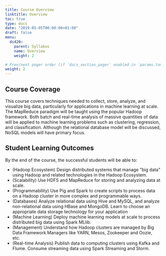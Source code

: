 ```yaml
---
title: Course Overview
linktitle: Overview
toc: true
type: docs
date: "2019-05-05T00:00:00+01:00"
draft: false
menu:
  ds420:
    parent: Syllabus
    name: Overview
    weight: 2

# Prev/next pager order (if `docs_section_pager` enabled in `params.toml`)
weight: 2
---
```


## Course Coverage

This course covers techniques needed to collect, store, analyze, and visualize big data, particularly for applications in machine learning at scale. The MapReduce paradigm will be taught using the popular Hadoop framework. Both batch and real-time analysis of massive quantities of data will be applied to machine learning problems such as clustering, regression, and classification. Although the relational database model will be discussed, NoSQL models will have primary focus.


## Student Learning Outcomes

By the end of the course, the successful students will be able to:

*	(Hadoop Ecosystem) Design distributed systems that manage "big data" using Hadoop and related technologies in the Hadoop Ecosystem.
* (Scalability) Use HDFS and MapReduce for storing and analyzing data at scale.
*	(Programmability) Use Pig and Spark to create scripts to process data on a Hadoop cluster in more complex and programmable ways.
*	(Databases) Analyze relational data using Hive and MySQL, and analyze non-relational data using HBase and MongoDB. Learn to choose an appropriate data storage technology for your application
*	(Machine Learning) Deploy machine learning models at scale to process distributed big data using Spark MLlib.
*	(Management) Understand how Hadoop clusters are managed by Big Data Framework Managers like YARN, Mesos, Zookeeper and Oozie, etc.
*	(Real-time Analysis) Publish data to computing clusters using Kafka and Flume. Consume streaming data using Spark Streaming and Storm. 
